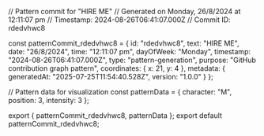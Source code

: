 // Pattern commit for "HIRE ME"
// Generated on Monday, 26/8/2024 at 12:11:07 pm
// Timestamp: 2024-08-26T06:41:07.000Z
// Commit ID: rdedvhwc8

const patternCommit_rdedvhwc8 = {
  id: "rdedvhwc8",
  text: "HIRE ME",
  date: "26/8/2024",
  time: "12:11:07 pm",
  dayOfWeek: "Monday",
  timestamp: "2024-08-26T06:41:07.000Z",
  type: "pattern-generation",
  purpose: "GitHub contribution graph pattern",
  coordinates: {
    x: 21,
    y: 4
  },
  metadata: {
    generatedAt: "2025-07-25T11:54:40.528Z",
    version: "1.0.0"
  }
};

// Pattern data for visualization
const patternData = {
  character: "M",
  position: 3,
  intensity: 3
};

export { patternCommit_rdedvhwc8, patternData };
export default patternCommit_rdedvhwc8;
